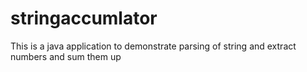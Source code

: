 # stringaccumlator
This is a java application to demonstrate parsing of string and extract numbers and sum them up

